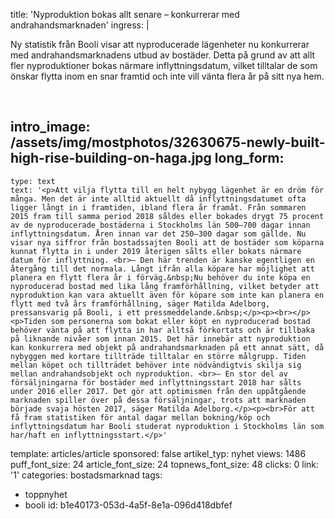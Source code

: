 title: 'Nyproduktion bokas allt senare – konkurrerar med andrahandsmarknaden'
ingress: |
  <p>Ny statistik från Booli visar att nyproducerade lägenheter nu konkurrerar med andrahandsmarknadens utbud av bostäder. Detta på grund av att allt fler nyproduktioner bokas närmare inflyttningsdatum, vilket tilltalar de som önskar flytta inom en snar framtid och inte vill vänta flera år på sitt nya hem.
  </p>
  <p><br>
  </p>
  
intro_image: /assets/img/mostphotos/32630675-newly-built-high-rise-building-on-haga.jpg
long_form:
  -
    type: text
    text: '<p>Att vilja flytta till en helt nybygg lägenhet är en dröm för många. Men det är inte alltid aktuellt då inflyttningsdatumet ofta ligger långt in i framtiden, ibland flera år framåt. Från sommaren 2015 fram till samma period 2018 såldes eller bokades drygt 75 procent av de nyproducerade bostäderna i Stockholms län 500–700 dagar innan inflyttningsdatum. Åren innan var det 250–300 dagar som gällde. Nu visar nya siffror från bostadssajten Booli att de bostäder som köparna kunnat flytta in i under 2019 återigen sålts eller bokats närmare datum för inflyttning. <br>– Den här trenden är kanske egentligen en återgång till det normala. Långt ifrån alla köpare har möjlighet att planera en flytt flera år i förväg.&nbsp;Nu behöver du inte köpa en nyproducerad bostad med lika lång framförhållning, vilket betyder att nyproduktion kan vara aktuellt även för köpare som inte kan planera en flytt med två års framförhållning, säger Matilda Adelborg, pressansvarig på Booli, i ett pressmeddelande.&nbsp;</p><p><br></p><p>Tiden som personerna som bokat eller köpt en nyproducerad bostad behöver vänta på att flytta in har alltså förkortats och är tillbaka på liknande nivåer som innan 2015. Det här innebär att nyproduktion kan konkurrera med objekt på andrahandsmarknaden på ett annat sätt, då nybyggen med kortare tillträde tilltalar en större målgrupp. Tiden mellan köpet och tillträdet behöver inte nödvändigtvis skilja sig mellan andrahandsobjekt och nyproduktion. <br>– En stor del av försäljningarna för bostäder med inflyttningsstart 2018 har sålts under 2016 eller 2017. Det gör att optimismen från den uppåtgående marknaden spiller över på dessa försäljningar, trots att marknaden började svaja hösten 2017, säger Matilda Adelborg.</p><p><br>För att få fram statistiken för antal dagar mellan bokning/köp och inflyttningsdatum har Booli studerat nyproduktion i Stockholms län som har/haft en inflyttningsstart.</p>'
template: articles/article
sponsored: false
artikel_typ: nyhet
views: 1486
puff_font_size: 24
article_font_size: 24
topnews_font_size: 48
clicks: 0
link: '1'
categories: bostadsmarknad
tags:
  - toppnyhet
  - booli
id: b1e40173-053d-4a5f-8e1a-096d418dbfef
